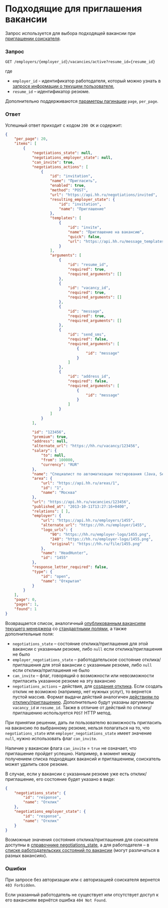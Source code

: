 # Подходящие для приглашения вакансии

Запрос используется для выбора подходящей вакансии при
[приглашении соискателя](employer_negotiations.md#add-invite).


### Запрос

`GET /employers/{employer_id}/vacancies/active?resume_id={resume_id}`

где

* `employer_id` - идентификатор работодателя, который можно узнать в
  [запросе информации о текущем пользователе](me.md#info),
* `resume_id` – идентификатор резюме.

Дополнительно поддерживаются [параметры пагинации](general.md#pagination)
`page`, `per_page`.


### Ответ

Успешный ответ приходит с кодом `200 OK` и содержит:

```json
{
    "per_page": 20,
    "items": [
        {
            "negotiations_state": null,
            "negotiations_employer_state": null,
            "can_invite": true,
            "negotiations_actions": [
                {
                    "id": "invitation",
                    "name": "Пригласить",
                    "enabled": true,
                    "method": "POST",
                    "url": "https://api.hh.ru/negotiations/invited",
                    "resulting_employer_state": {
                        "id": "invitation",
                        "name": "Приглашение"
                    },
                    "templates": [
                        {
                            "id": "invite",
                            "name": "Приглашение на вакансию",
                            "quick": false,
                            "url": "https://api.hh.ru/message_templates/invite?resume_id=0123456789abcdef&vacancy_id=123456"
                        }
                    ],
                    "arguments": [
                        {
                            "id": "resume_id",
                            "required": true,
                            "required_arguments": []
                        },
                        {
                            "id": "vacancy_id",
                            "required": true,
                            "required_arguments": []
                        },
                        {
                            "id": "message",
                            "required": true,
                            "required_arguments": []
                        },
                        {
                            "id": "send_sms",
                            "required": false,
                            "required_arguments": [
                                {
                                    "id": "message"
                                }
                            ]
                        },
                        {
                            "id": "address_id",
                            "required": false,
                            "required_arguments": [
                                {
                                    "id": "message"
                                }
                            ]
                        }
                    ]
                }
            ],

            "id": "123456",
            "premium": true,
            "address": null,
            "alternate_url": "https://hh.ru/vacancy/123456",
            "salary": {
                "to": null,
                "from": 100000,
                "currency": "RUR"
            },
            "name": "Специалист по автоматизации тестирования (Java, Selenium)",
            "area": {
                "url": "https://api.hh.ru/areas/1",
                "id": "1",
                "name": "Москва"
            },
            "url": "https://api.hh.ru/vacancies/123456",
            "published_at": "2013-10-11T13:27:16+0400",
            "relations": [ ],
            "employer": {
                "url": "https://api.hh.ru/employers/1455",
                "alternate_url": "https://hh.ru/employer/1455",
                "logo_urls": {
                    "90": "https://hh.ru/employer-logo/1455.png",
                    "240": "https://hh.ru/employer-logo/1455.png",
                    "original": "https://hh.ru/file/1455.png"
                },
                "name": "HeadHunter",
                "id": "1455"
            },
            "response_letter_required": false,
            "type": {
                "id": "open",
                "name": "Открытая"
            }
        }
    ],
    "page": 0,
    "pages": 1,
    "found": 1
}
```

Возвращается список, аналогичный
[опубликованным вакансиям текущего менеджера](employer_vacancies.md#active)
со [стандартными полями](vacancies.md#nano), а также дополнительные поля:

* `negotiations_state` – состояние отклика/приглашения для этой вакансии
  с указанным резюме, либо `null` если отклика/приглашения не было
* `employer_negotiations_state` – работодательское состояние
  отклика/приглашения для этой вакансии с указанным резюме, либо `null` если
  отклика/приглашения не было
* `can_invite` – флаг, говорящий о возможности или невозможности пригласить
  указанное резюме на эту вакансию
* <a name="actions"></a> `negotiations_actions` – действия, для
  [создания отклика](employer_negotiations.md#add-invite).
  Если создать отклик не возможно (например, нет нужных услуг), то вернется пустой массив. 
  Формат выдачи действий аналогичен [действиям по отклику/приглашению](employer_negotiations.md#actions-info).
  Дополнительно будут указаны аргументы `vacancy_id` и `resume_id`.
  Также в отличие от действий по отклику/приглашению используется `POST`
  HTTP метод.

При принятии решении, дать ли пользователю возможность пригласить на вакансию по
выбранному резюме, нельзя полагаться на то, что
`negotiations_state` или `employer_negotiations_state` имеет значение `null`,
нужно использовать флаг `can_invite`.

Наличие у вакансии флага `can_invite` = `true` не означает, что приглашение
пройдет успешно. Например, в момент между получением списка подходящих вакансий
и приглашением, соискатель может удалить свое резюме.

В случае, если у вакансии с указанным резюме уже есть отклик/приглашение, его
состояние будет указано в виде:

```json
{
    "negotiations_state": {
        "id": "response",
        "name": "Отклик"
    },
    "negotiations_employer_state": {
        "id": "response",
        "name": "Отклик"
    }
}
```

Возможные значения состояния отклика/приглашения для соискателя доступны в
[справочнике negotiations_state](dictionaries.md), а для работодателя – в
[списке работодательских состояний по вакансии](employer_negotiations.md#states)
(могут различаться в разных вакансиях).


### Ошибки

При запросе без авторизации или с авторизацией соискателя вернется
`403 Forbidden`.

Если указанный работодатель не существует или отсутствует доступ к его вакансиям
вернётся ошибка `404 Not Found`.
